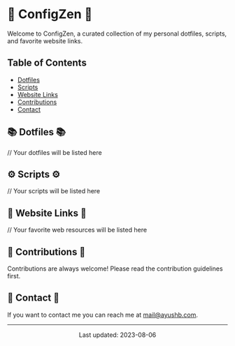 # 🚀 ConfigZen 🚀

Welcome to ConfigZen, a curated collection of my personal dotfiles, scripts, and favorite website links.

## Table of Contents

- [Dotfiles](#dotfiles)
- [Scripts](#scripts)
- [Website Links](#website-links)
- [Contributions](#contributions)
- [Contact](#contact)

## 📚 Dotfiles 📚

// Your dotfiles will be listed here

## ⚙️ Scripts ⚙️

// Your scripts will be listed here

## 🔗 Website Links 🔗

// Your favorite web resources will be listed here

## 👥 Contributions 👥

Contributions are always welcome! Please read the contribution guidelines first.

## 📧 Contact 📧

If you want to contact me you can reach me at <mail@ayushb.com>.

---

<p align="center">
<p align="center">Last updated: 2023-08-06</p>
</p>
